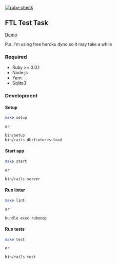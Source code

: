 [![ruby-check](https://github.com/SaenkoJr/ftl-test-task/actions/workflows/ruby-check.yml/badge.svg)](https://github.com/SaenkoJr/ftl-test-task/actions/workflows/ruby-check.yml)

## FTL Test Task

[Demo](https://ftl-test-task.herokuapp.com)

P.s. i'm using free heroku dyno so it may take a while

### Required
* Ruby >= 3.0.1
* Node.js
* Yarn
* Sqlite3

### Development

#### Setup
```sh
make setup

or

bin/setup
bin/rails db:fixtures:load
```

#### Start app
```sh
make start

or

bin/rails server
```

#### Run linter
```sh
make lint

or

bundle exec rubocop
```

#### Run tests
```sh
make test

or

bin/rails test
```
